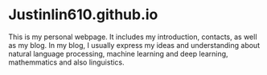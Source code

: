 # Justinlin610.github.io

This is my personal webpage. It includes my introduction, contacts, as well as my blog.  In my blog, I usually express my ideas and understanding about natural language processing, machine learning and deep learning, mathemmatics and also linguistics.
